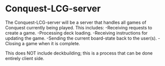 # Conquest-LCG-server
The Conquest-LCG-server will be a server that handles all games of Conquest currently being played. This includes:
  -Receiving requests to create a game.
  -Processing deck loading.
  -Receiving instructions for updating the game.
  -Sending the current board-state back to the user(s).
  -Closing a game when it is complete.

This does NOT include deckbuilding; this is a process that can be done entirely client side.
